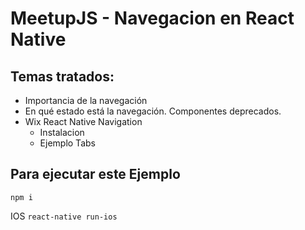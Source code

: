 # MeetupJS - Navegacion en React Native

## Temas tratados:
* Importancia de la navegación
* En qué estado está la navegación. Componentes deprecados.
* Wix React Native Navigation
	* Instalacion
	* Ejemplo Tabs

## Para ejecutar este Ejemplo

`npm i`

IOS
`react-native run-ios`

